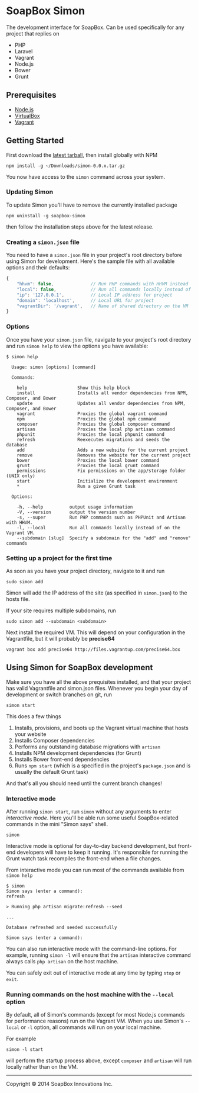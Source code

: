 SoapBox Simon
=====

The development interface for SoapBox. Can be used specifically for any project that replies on

* PHP
* Laravel
* Vagrant
* Node.js
* Bower
* Grunt

## Prerequisites

* [Node.js](http://nodejs.org/download/)
* [VirtualBox](https://www.virtualbox.org/wiki/Downloads)
* [Vagrant](http://www.vagrantup.com/downloads.html)

## Getting Started

First download the [latest tarball](https://github.com/nfrasser/simon/releases/latest), then install globally with NPM

```
npm install -g ~/Downloads/simon-0.0.x.tar.gz
```

You now have access to the `simon` command across your system.

### Updating Simon

To update Simon you'll have to remove the currently installed package
```
npm uninstall -g soapbox-simon
```

then follow the installation steps above for the latest release.


### Creating a `simon.json` file

You need to have a `simon.json` file in your project's root directory before using Simon for development. Here's the sample file with all available options and their defaults:

```js
{
	"hhvm": false,				// Run PHP commands with HHVM instead
	"local": false,				// Run all commands locally instead of on the VM
	"ip": '127.0.0.1',			// Local IP address for project
	"domain": 'localhost',		// Local URL for project
	"vagrantDir": '/vagrant',	// Name of shared directory on the VM
}
```

### Options

Once you have your `simon.json` file, navigate to your project's root directory and run `simon help` to view the options you have available:

```
$ simon help

  Usage: simon [options] [command]

  Commands:

    help                   Show this help block
    install                Installs all vendor dependencies from NPM, Composer, and Bower
    update                 Updates all vendor dependencies from NPM, Composer, and Bower
    vagrant                Proxies the global vagrant command
    npm                    Proxies the global npm command
    composer               Proxies the global composer command
    artisan                Proxies the local php artisan command
    phpunit                Proxies the local phpunit command
    refresh                Reexecutes migrations and seeds the database
    add                    Adds a new website for the current project
    remove                 Removes the website for the current project
    bower                  Proxies the local bower command
    grunt                  Proxies the local grunt command
    permissions            Fix permissions on the app/storage folder (UNIX only)
    start                  Initialize the development environment
    *                      Run a given Grunt task

  Options:

    -h, --help          output usage information
    -V, --version       output the version number
    -s, --super         Run PHP commands such as PHPUnit and Artisan with HHVM.
    -l, --local         Run all commands locally instead of on the Vagrant VM.
    --subdomain [slug]  Specify a subdomain for the "add" and "remove" commands

```

### Setting up a project for the first time

As soon as you have your project directory, navigate to it and run

```
sudo simon add
```

Simon will add the IP address of the site (as specified in `simon.json`) to the hosts file.

If your site requires multiple subdomains, run

```
sudo simon add --subdomain <subdomain>
```

Next install the required VM. This will depend on your configuration in the Vagrantfile, but it will probably be **precise64**

```
vagrant box add precise64 http://files.vagrantup.com/precise64.box
```

## Using Simon for SoapBox development

Make sure you have all the above prequisites installed, and that your project has valid Vagrantfile and simon.json files. Whenever you begin your day of development or switch branches on git, run

```
simon start
```

This does a few things

1. Installs, provisions, and boots up the Vagrant virtual machine that hosts your website
2. Installs Composer dependencies
3. Performs any outstanding database migrations with `artisan`
4. Installs NPM development dependencies (for Grunt)
5. Installs Bower front-end dependencies
6. Runs `npm start` (which is a specified in the project's `package.json` and is usually the default Grunt task)

And that's all you should need until the current branch changes!

### Interactive mode

After running `simon start`, run `simon` without any arguments to enter _interactive mode_. Here you'll be able run some useful SoapBox-related commands in the mini "Simon says" shell.

```
simon
```

Interactive mode is optional for day-to-day backend development, but front-end developers will have to keep it running. It's responsible for running the Grunt watch task recompiles the front-end when a file changes.

From interactive mode you can run most of the commands available from `simon help`

```
$ simon
Simon says (enter a command):
refresh

> Running php artisan migrate:refresh --seed

...

Database refreshed and seeded successfully

Simon says (enter a command):

```

You can also run interactive mode with the command-line options. For example, running `simon -l` will ensure that the `artisan` interactive command always calls `php artisan` on the host machine.

You can safely exit out of interactive mode at any time by typing `stop` or `exit`.

### Running commands on the host machine with the `--local` option

By default, all of Simon's commands (except for most Node.js commands for performance reasons) run on the Vagrant VM. When you use Simon's `--local` or `-l` option, all commands will run on your local machine.

For example

```
simon -l start
```

will perform the startup process above, except  `composer` and `artisan` will run locally rather than on the VM.


***
Copyright © 2014 SoapBox Innovations Inc.

